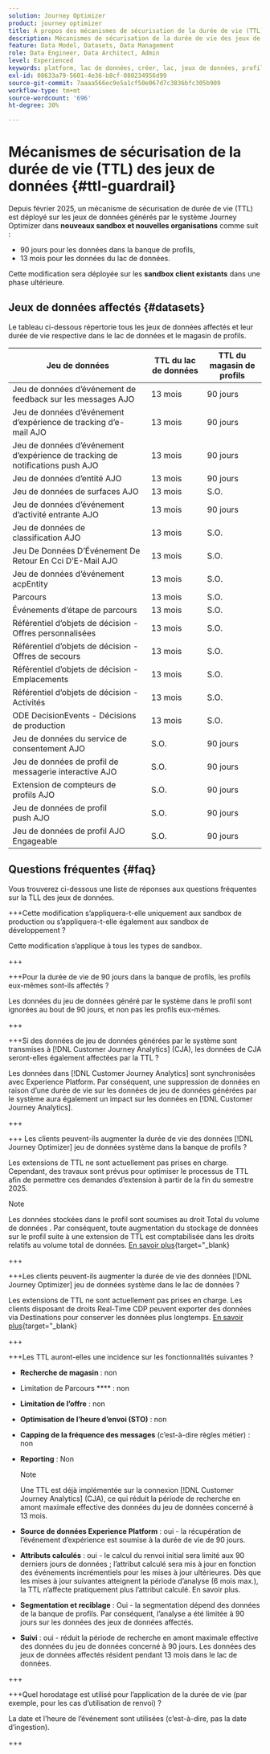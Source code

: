 ```yaml
---
solution: Journey Optimizer
product: journey optimizer
title: À propos des mécanismes de sécurisation de la durée de vie (TTL) des jeux de données
description: Mécanismes de sécurisation de la durée de vie des jeux de données dans  [!DNL Adobe Journey Optimizer]
feature: Data Model, Datasets, Data Management
role: Data Engineer, Data Architect, Admin
level: Experienced
keywords: platform, lac de données, créer, lac, jeux de données, profil
exl-id: 08633a79-5601-4e36-b8cf-080234956d99
source-git-commit: 7aaaa566ec9e5a1cf50e067d7c3836bfc305b909
workflow-type: tm+mt
source-wordcount: '696'
ht-degree: 30%

---
```


# Mécanismes de sécurisation de la durée de vie (TTL) des jeux de données {#ttl-guardrail}

Depuis février 2025, un mécanisme de sécurisation de durée de vie (TTL) est déployé sur les jeux de données générés par le système Journey Optimizer dans **nouveaux sandbox et nouvelles organisations** comme suit :

* 90 jours pour les données dans la banque de profils,
* 13 mois pour les données du lac de données.

Cette modification sera déployée sur les **sandbox client existants** dans une phase ultérieure.

## Jeux de données affectés {#datasets}

Le tableau ci-dessous répertorie tous les jeux de données affectés et leur durée de vie respective dans le lac de données et le magasin de profils.

| Jeu de données | TTL du lac de données | TTL du magasin de profils |
|------|-----|-----|
| Jeu de données d’événement de feedback sur les messages AJO | 13 mois | 90 jours |
| Jeu de données d’événement d’expérience de tracking d’e-mail AJO | 13 mois | 90 jours |
| Jeu de données d’événement d’expérience de tracking de notifications push AJO | 13 mois | 90 jours |
| Jeu de données d’entité AJO | 13 mois | 90 jours |
| Jeu de données de surfaces AJO | 13 mois | S.O. |
| Jeu de données d’événement d’activité entrante AJO | 13 mois | 90 jours |
| Jeu de données de classification AJO | 13 mois | S.O. |
| Jeu De Données D’Événement De Retour En Cci D’E-Mail AJO | 13 mois | S.O. |
| Jeu de données d’événement acpEntity | 13 mois | S.O. |
| Parcours | 13 mois | S.O. |
| Événements d’étape de parcours | 13 mois | S.O. |
| Référentiel d’objets de décision - Offres personnalisées | 13 mois | S.O. |
| Référentiel d’objets de décision - Offres de secours | 13 mois | S.O. |
| Référentiel d’objets de décision - Emplacements | 13 mois | S.O. |
| Référentiel d’objets de décision - Activités | 13 mois | S.O. |
| ODE DecisionEvents - Décisions de production | 13 mois | S.O. |
| Jeu de données du service de consentement AJO | S.O. | 90 jours |
| Jeu de données de profil de messagerie interactive AJO | S.O. | 90 jours |
| Extension de compteurs de profils AJO | S.O. | 90 jours |
| Jeu de données de profil push AJO | S.O. | 90 jours |
| Jeu de données de profil AJO Engageable | S.O. | 90 jours |



## Questions fréquentes {#faq}

Vous trouverez ci-dessous une liste de réponses aux questions fréquentes sur la TLL des jeux de données.

+++Cette modification s’appliquera-t-elle uniquement aux sandbox de production ou s’appliquera-t-elle également aux sandbox de développement ?

Cette modification s’applique à tous les types de sandbox.

+++

+++Pour la durée de vie de 90 jours dans la banque de profils, les profils eux-mêmes sont-ils affectés ?

Les données du jeu de données généré par le système dans le profil sont ignorées au bout de 90 jours, et non pas les profils eux-mêmes.

+++

+++Si des données de jeu de données générées par le système sont transmises à [!DNL Customer Journey Analytics] (CJA), les données de CJA seront-elles également affectées par la TTL ?

Les données dans [!DNL Customer Journey Analytics] sont synchronisées avec Experience Platform. Par conséquent, une suppression de données en raison d’une durée de vie sur les données de jeu de données générées par le système aura également un impact sur les données en [!DNL Customer Journey Analytics].

+++

+++ Les clients peuvent-ils augmenter la durée de vie des données [!DNL Journey Optimizer] jeu de données système dans la banque de profils ?

Les extensions de TTL ne sont actuellement pas prises en charge. Cependant, des travaux sont prévus pour optimiser le processus de TTL afin de permettre ces demandes d’extension à partir de la fin du semestre 2025.

>[!NOTE]
>
>Les données stockées dans le profil sont soumises au droit Total du volume de données . Par conséquent, toute augmentation du stockage de données sur le profil suite à une extension de TTL est comptabilisée dans les droits relatifs au volume total de données. [En savoir plus](https://experienceleague.adobe.com/docs/experience-platform/landing/license/total-data-volume.html){target="_blank}

+++

+++Les clients peuvent-ils augmenter la durée de vie des données [!DNL Journey Optimizer] jeu de données système dans le lac de données ?

Les extensions de TTL ne sont actuellement pas prises en charge. Les clients disposant de droits Real-Time CDP peuvent exporter des données via Destinations pour conserver les données plus longtemps. [En savoir plus](https://experienceleague.adobe.com/docs/experience-platform/destinations/ui/activate/export-datasets.html?lang=fr){target="_blank}

+++

+++Les TTL auront-elles une incidence sur les fonctionnalités suivantes ?

* **Recherche de magasin** : non
* Limitation de Parcours **** : non
* **Limitation de l’offre** : non
* **Optimisation de l’heure d’envoi (STO)** : non
* **Capping de la fréquence des messages** (c’est-à-dire règles métier) : non
* **Reporting** : Non

  >[!NOTE]
  >
  >Une TTL est déjà implémentée sur la connexion [!DNL Customer Journey Analytics] (CJA), ce qui réduit la période de recherche en amont maximale effective des données du jeu de données concerné à 13 mois.

* **Source de données Experience Platform** : oui - la récupération de l’événement d’expérience est soumise à la durée de vie de 90 jours.
* **Attributs calculés** : oui - le calcul du renvoi initial sera limité aux 90 derniers jours de données ; l’attribut calculé sera mis à jour en fonction des événements incrémentiels pour les mises à jour ultérieures. Dès que les mises à jour suivantes atteignent la période d’analyse (6 mois max.), la TTL n’affecte pratiquement plus l’attribut calculé. En savoir plus.
* **Segmentation et reciblage** : Oui - la segmentation dépend des données de la banque de profils. Par conséquent, l’analyse a été limitée à 90 jours sur les données des jeux de données affectés.
* **Suivi** : oui - réduit la période de recherche en amont maximale effective des données du jeu de données concerné à 90 jours. Les données des jeux de données affectés résident pendant 13 mois dans le lac de données.

+++

+++Quel horodatage est utilisé pour l’application de la durée de vie (par exemple, pour les cas d’utilisation de renvoi) ?

La date et l’heure de l’événement sont utilisées (c’est-à-dire, pas la date d’ingestion).

+++
